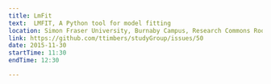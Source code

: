 ```yaml
---
title: LmFit
text:  LMFIT, A Python tool for model fitting
location: Simon Fraser University, Burnaby Campus, Research Commons Room 7010, Bennett Library
link: https://github.com/ttimbers/studyGroup/issues/50
date: 2015-11-30
startTime: 11:30
endTime: 12:30

---
```

